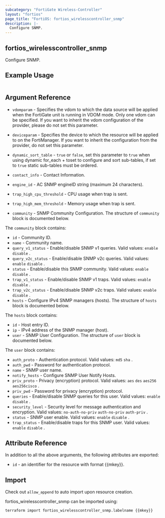 ```yaml
---
subcategory: "FortiGate Wireless-Controller"
layout: "fortios"
page_title: "FortiOS: fortios_wirelesscontroller_snmp"
description: |-
  Configure SNMP.
---
```


## fortios_wirelesscontroller_snmp
Configure SNMP.

## Example Usage

```hcl

```

## Argument Reference
* `vdomparam` - Specifies the vdom to which the data source will be applied when the FortiGate unit is running in VDOM mode. Only one vdom can be specified. If you want to inherit the vdom configuration of the provider, please do not set this parameter.
* `deviceparam` - Specifies the device to which the resource will be applied to on the FortiManager. If you want to inherit the configuration from the provider, do not set this parameter.
* `dynamic_sort_table` - `true` or `false`, set this parameter to `true` when using dynamic for_each + toset to configure and sort sub-tables, if set to `true` static sub-tables must be ordered.

* `contact_info` - Contact Information.
* `engine_id` - AC SNMP engineID string (maximum 24 characters).
* `trap_high_cpu_threshold` - CPU usage when trap is sent.
* `trap_high_mem_threshold` - Memory usage when trap is sent.
* `community` - SNMP Community Configuration. The structure of `community` block is documented below.

The `community` block contains:

* `id` - Community ID.
* `name` - Community name.
* `query_v1_status` - Enable/disable SNMP v1 queries. Valid values: `enable` `disable` .
* `query_v2c_status` - Enable/disable SNMP v2c queries. Valid values: `enable` `disable` .
* `status` - Enable/disable this SNMP community. Valid values: `enable` `disable` .
* `trap_v1_status` - Enable/disable SNMP v1 traps. Valid values: `enable` `disable` .
* `trap_v2c_status` - Enable/disable SNMP v2c traps. Valid values: `enable` `disable` .
* `hosts` - Configure IPv4 SNMP managers (hosts). The structure of `hosts` block is documented below.

The `hosts` block contains:

* `id` - Host entry ID.
* `ip` - IPv4 address of the SNMP manager (host).
* `user` - SNMP User Configuration. The structure of `user` block is documented below.

The `user` block contains:

* `auth_proto` - Authentication protocol. Valid values: `md5` `sha` .
* `auth_pwd` - Password for authentication protocol.
* `name` - SNMP user name.
* `notify_hosts` - Configure SNMP User Notify Hosts.
* `priv_proto` - Privacy (encryption) protocol. Valid values: `aes` `des` `aes256` `aes256cisco` .
* `priv_pwd` - Password for privacy (encryption) protocol.
* `queries` - Enable/disable SNMP queries for this user. Valid values: `enable` `disable` .
* `security_level` - Security level for message authentication and encryption. Valid values: `no-auth-no-priv` `auth-no-priv` `auth-priv` .
* `status` - SNMP user enable. Valid values: `enable` `disable` .
* `trap_status` - Enable/disable traps for this SNMP user. Valid values: `enable` `disable` .

## Attribute Reference

In addition to all the above arguments, the following attributes are exported:
* `id` - an identifier for the resource with format {{mkey}}.

## Import

Check out `allow_append` to auto import upon resource creation.

fortios_wirelesscontroller_snmp can be imported using:
```sh
terraform import fortios_wirelesscontroller_snmp.labelname {{mkey}}
```
